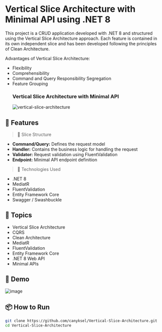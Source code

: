 # Vertical Slice Architecture with Minimal API using .NET 8

This project is a CRUD application developed with .NET 8 and structured using the Vertical Slice Architecture approach. Each feature is contained in its own independent slice and has been developed following the principles of Clean Architecture.

Advantages of Vertical Slice Architecture:

- Flexibility
- Comprehensibility
- Command and Query Responsibility Segregation
- Feature Grouping
  ### Vertical Slice Architecture with Minimal API
  ![vertical-slice-architecture](https://github.com/user-attachments/assets/caaaec5f-3158-47c2-b502-b99f8afda969)

## 🚀 Features
> 🧩 Slice Structure
* **Command/Query:** Defines the request model
* **Handler:** Contains the business logic for handling the request
* **Validator:** Request validation using FluentValidation
* **Endpoint:** Minimal API endpoint definition

> 🔧 Technologies Used
+ .NET 8
+ MediatR
+ FluentValidation
+ Entity Framework Core
+ Swagger / Swashbuckle

## 🔖 Topics

- Vertical Slice Architecture
- CQRS
- Clean Architecture
- MediatR
- FluentValidation
- Entity Framework Core
- .NET 8 Web API
- Minimal APIs

## 📸 Demo
![image](https://github.com/user-attachments/assets/6f6cb1fb-4672-4272-956b-4cc043265da6)

## 📦 How to Run

```bash
git clone https://github.com/canyksel/Vertical-Slice-Architecture.git
cd Vertical-Slice-Architecture
